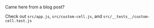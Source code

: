 Came here from a blog post?

Check out `src/app.js`, `src/custom-cell.js`, and `src/__tests__/custom-cell.test.js`

